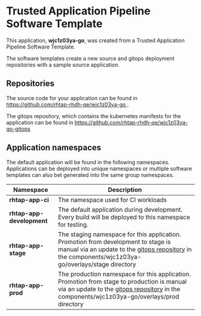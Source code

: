 # Trusted Application Pipeline Software Template

This application, **wjc1z03ya-go**, was created from a Trusted Application Pipeline Software Template.

The software templates create a new source and gitops deployment repositories with a sample source application. 

## Repositories

The source code for your application can be found in [https://github.com/rhtap-rhdh-qe/wjc1z03ya-go ](https://github.com/rhtap-rhdh-qe/wjc1z03ya-go ).
 
The gitops repository, which contains the kubernetes manifests for the application can be found in 
[https://github.com/rhtap-rhdh-qe/wjc1z03ya-go-gitops ](https://github.com/rhtap-rhdh-qe/wjc1z03ya-go-gitops ) 

## Application namespaces 

The default application will be found in the following namespaces. Applications can be deployed into unique namespaces or multiple software templates can also bet generated into the same group namespaces.  

|  Namespace   |  Description   |  
| -------- | -------- |
| **rhtap-app-ci** | The namespace used for CI workloads |
| **rhtap-app-development** | The default application during development. Every build will be deployed to this namespace for testing. |
| **rhtap-app-stage** | The staging namespace for this application. Promotion from development to stage is manual via an update to the [gitops repository](https://github.com/rhtap-rhdh-qe/wjc1z03ya-go-gitops ) in the components/wjc1z03ya-go/overlays/stage directory |
| **rhtap-app-prod** | The production namespace for this application. Promotion from stage to production is manual via an update to the [gitops repository](https://github.com/rhtap-rhdh-qe/wjc1z03ya-go-gitops ) in the components/wjc1z03ya-go/overlays/prod directory |